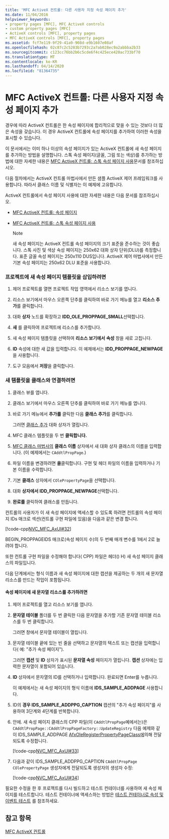```yaml
---
title: 'MFC ActiveX 컨트롤: 다른 사용자 지정 속성 페이지 추가'
ms.date: 11/04/2016
helpviewer_keywords:
- property pages [MFC], MFC ActiveX controls
- custom property pages [MFC]
- ActiveX controls [MFC], property pages
- MFC ActiveX controls [MFC], property pages
ms.assetid: fcf7e119-9f29-41a9-908d-e9b1607e08af
ms.openlocfilehash: 02c87c2c5283b7293c2a7ab028ec9a2abbba2b33
ms.sourcegitcommit: c123cc76bb2b6c5cde6f4c425ece420ac733bf70
ms.translationtype: MT
ms.contentlocale: ko-KR
ms.lasthandoff: 04/14/2020
ms.locfileid: "81364735"
---
```

# <a name="mfc-activex-controls-adding-another-custom-property-page"></a>MFC ActiveX 컨트롤: 다른 사용자 지정 속성 페이지 추가

경우에 따라 ActiveX 컨트롤은 한 속성 페이지에 합리적으로 맞을 수 있는 것보다 더 많은 속성을 갖습니다. 이 경우 ActiveX 컨트롤에 속성 페이지를 추가하여 이러한 속성을 표시할 수 있습니다.

이 문서에서는 이미 하나 이상의 속성 페이지가 있는 ActiveX 컨트롤에 새 속성 페이지를 추가하는 방법을 설명합니다. 스톡 속성 페이지(글꼴, 그림 또는 색상)를 추가하는 방법에 대한 자세한 내용은 [MFC ActiveX 컨트롤: 스톡 속성 페이지 사용](../mfc/mfc-activex-controls-using-stock-property-pages.md)문서를 참조하십시오.

다음 절차에서는 ActiveX 컨트롤 마법사에서 만든 샘플 ActiveX 제어 프레임워크를 사용합니다. 따라서 클래스 이름 및 식별자는 이 예제에 고유합니다.

ActiveX 컨트롤에서 속성 페이지 사용에 대한 자세한 내용은 다음 문서를 참조하십시오.

- [MFC ActiveX 컨트롤: 속성 페이지](../mfc/mfc-activex-controls-property-pages.md)

- [MFC ActiveX 컨트롤: 스톡 속성 페이지 사용](../mfc/mfc-activex-controls-using-stock-property-pages.md)

    > [!NOTE]
    >  새 속성 페이지는 ActiveX 컨트롤 속성 페이지의 크기 표준을 준수하는 것이 좋습니다. 스톡 사진 및 색상 속성 페이지는 250x62 대화 상자 단위(DLU)를 측정합니다. 표준 글꼴 속성 페이지는 250x110 DUS입니다. ActiveX 제어 마법사에서 만든 기본 속성 페이지는 250x62 DLU 표준을 사용합니다.

### <a name="to-insert-a-new-property-page-template-into-your-project"></a>프로젝트에 새 속성 페이지 템플릿을 삽입하려면

1. 제어 프로젝트를 열면 프로젝트 작업 영역에서 리소스 보기를 엽니다.

1. 리소스 보기에서 마우스 오른쪽 단추를 클릭하여 바로 가기 메뉴를 열고 **리소스 추가**를 클릭합니다.

1. 대화 **상자** 노드를 확장하고 **IDD_OLE_PROPPAGE_SMALL**선택합니다.

1. **새** 를 클릭하여 프로젝트에 리소스를 추가합니다.

1. 새 속성 페이지 템플릿을 선택하여 **리소스 보기에서** **속성** 창을 새로 고칩니다.

1. **ID** 속성에 대한 새 값을 입력합니다. 이 예제에서는 **IDD_PROPPAGE_NEWPAGE**을 사용합니다.

1. 도구 모음에서 **저장**을 클릭합니다.

### <a name="to-associate-the-new-template-with-a-class"></a>새 템플릿을 클래스와 연결하려면

1. 클래스 뷰를 엽니다.

1. 클래스 보기에서 마우스 오른쪽 단추를 클릭하여 바로 가기 메뉴를 엽니다.

1. 바로 가기 메뉴에서 **추가를** 클릭한 다음 **클래스 추가**를 클릭합니다.

   그러면 [클래스 추가](../ide/add-class-dialog-box.md) 대화 상자가 열립니다.

1. MFC 클래스 템플릿을 두 번 **클릭합니다.**

1. [MFC 클래스 마법사의](../mfc/reference/mfc-add-class-wizard.md) **클래스 이름** 상자에서 새 대화 상자 클래스의 이름을 입력합니다. (이 예제에서는 `CAddtlPropPage`.)

1. 파일 이름을 변경하려면 **을**클릭합니다. 구현 및 헤더 파일의 이름을 입력하거나 기본 이름을 수락합니다.

1. 기본 **클래스** 상자에서 `COlePropertyPage`을 선택합니다.

1. 대화 **상자에서** **IDD_PROPPAGE_NEWPAGE**선택합니다.

1. **완료를** 클릭하여 클래스를 만듭니다.

컨트롤의 사용자가 이 새 속성 페이지에 액세스할 수 있도록 하려면 컨트롤의 속성 페이지 IDs 매크로 섹션(컨트롤 구현 파일에 있음)을 다음과 같은 변경 합니다.

[!code-cpp[NVC_MFC_AxUI#32](../mfc/codesnippet/cpp/mfc-activex-controls-adding-another-custom-property-page_1.cpp)]

BEGIN_PROPPAGEIDS 매크로(속성 페이지 수)의 두 번째 매개 변수를 1에서 2로 늘려야 합니다.

또한 컨트롤 구현 파일을 수정해야 합니다( CPP) 파일은 헤더() H) 새 속성 페이지 클래스의 파일입니다.

다음 단계에서는 형식 이름과 새 속성 페이지에 대한 캡션을 제공하는 두 개의 새 문자열 리소스를 만드는 작업이 포함됩니다.

#### <a name="to-add-new-string-resources-to-a-property-page"></a>속성 페이지에 새 문자열 리소스를 추가하려면

1. 제어 프로젝트를 열고 리소스 보기를 엽니다.

1. **문자열 테이블** 폴더를 두 번 클릭한 다음 문자열을 추가할 기존 문자열 테이블 리소스를 두 번 클릭합니다.

   그러면 창에서 문자열 테이블이 열립니다.

1. 문자열 테이블 끝에 있는 빈 줄을 선택하고 문자열의 텍스트 또는 캡션을 입력합니다( 예: "추가 속성 페이지").

   그러면 **캡션** 및 **ID** 상자가 표시된 **문자열 속성** 페이지가 열립니다. **캡션** 상자에는 입력한 문자열이 포함되어 있습니다.

1. **ID** 상자에서 문자열의 ID를 선택하거나 입력합니다. 완료되면 Enter를 누릅니다.

   이 예제에서는 새 속성 페이지의 형식 이름에 **IDS_SAMPLE_ADDPAGE** 사용합니다.

1. ID의 **경우 IDS_SAMPLE_ADDPPG_CAPTION** 캡션의 "추가 속성 페이지"를 사용하여 3단계와 4단계를 반복합니다.

1. 안에. 새 속성 페이지 클래스의 CPP 파일(이 `CAddtlPropPage`예에서는)은 `CAddtlPropPage::CAddtlPropPageFactory::UpdateRegistry` 다음 예제와 같이 IDS_SAMPLE_ADDPAGE [AfxOleRegisterPropertyPageClass에](../mfc/reference/registering-ole-controls.md#afxoleregisterpropertypageclass)의해 전달되도록 수정합니다.

   [!code-cpp[NVC_MFC_AxUI#33](../mfc/codesnippet/cpp/mfc-activex-controls-adding-another-custom-property-page_2.cpp)]

1. 다음과 같이 IDS_SAMPLE_ADDPPG_CAPTION `CAddtlPropPage` `COlePropertyPage` 생성자에게 전달되도록 생성자의 생성자 수정:

   [!code-cpp[NVC_MFC_AxUI#34](../mfc/codesnippet/cpp/mfc-activex-controls-adding-another-custom-property-page_3.cpp)]

필요한 수정을 한 후 프로젝트를 다시 빌드하고 테스트 컨테이너를 사용하여 새 속성 페이지를 테스트합니다. 테스트 컨테이너에 액세스하는 방법은 [테스트 컨테이너로 속성 및 이벤트 테스트](../mfc/testing-properties-and-events-with-test-container.md) 를 참조하세요.

## <a name="see-also"></a>참고 항목

[MFC ActiveX 컨트롤](../mfc/mfc-activex-controls.md)
